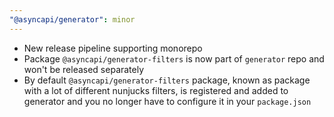 ```yaml
---
"@asyncapi/generator": minor
---
```


- New release pipeline supporting monorepo
- Package `@asyncapi/generator-filters` is now part of `generator` repo and won't be released separately
- By default `@asyncapi/generator-filters` package, known as package with a lot of different nunjucks filters, is registered and added to generator and you no longer have to configure it in your `package.json` 
